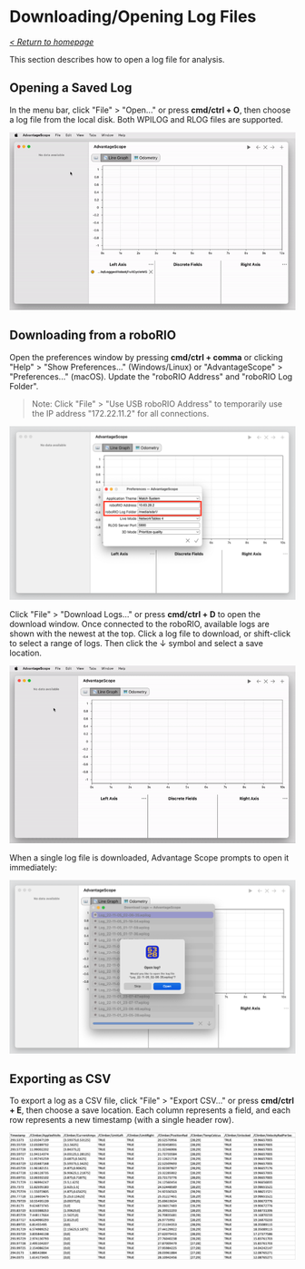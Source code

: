# Downloading/Opening Log Files

_[< Return to homepage](/docs/INDEX.md)_

This section describes how to open a log file for analysis.

## Opening a Saved Log

In the menu bar, click "File" > "Open..." or press **cmd/ctrl + O**, then choose a log file from the local disk. Both WPILOG and RLOG files are supported.

![Opening a saved log](/docs/resources/open-file/open-file-1.gif)

## Downloading from a roboRIO

Open the preferences window by pressing **cmd/ctrl + comma** or clicking "Help" > "Show Preferences..." (Windows/Linux) or "AdvantageScope" > "Preferences..." (macOS). Update the "roboRIO Address" and "roboRIO Log Folder".

> Note: Click "File" > "Use USB roboRIO Address" to temporarily use the IP address "172.22.11.2" for all connections.

![Diagram of roboRIO preferences](/docs/resources/open-file/open-file-2.png)

Click "File" > "Download Logs..." or press **cmd/ctrl + D** to open the download window. Once connected to the roboRIO, available logs are shown with the newest at the top. Click a log file to download, or shift-click to select a range of logs. Then click the ↓ symbol and select a save location.

![Downloading log files](/docs/resources/open-file/open-file-3.gif)

When a single log file is downloaded, Advantage Scope prompts to open it immediately:

![Prompt to open log file](/docs/resources/open-file/open-file-4.png)

## Exporting as CSV

To export a log as a CSV file, click "File" > "Export CSV..." or press **cmd/ctrl + E**, then choose a save location. Each column represents a field, and each row represents a new timestamp (with a single header row).

![CSV table](/docs/resources/open-file/open-file-5.png)
